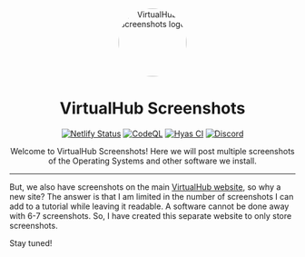 <div align="center">
<img src="https://screenshots.virtualhub.eu.org/logo-virtualhub-screenshots.webp" alt="VirtualHub Screenshots logo" width="120" style="border-radius: 50%;">
<h1>VirtualHub Screenshots</h1>

[![Netlify Status](https://api.netlify.com/api/v1/badges/f24d6823-fe06-4580-b775-19ad87572549/deploy-status)](https://app.netlify.com/sites/virtualhub-screenshots/deploys)
[![CodeQL](https://github.com/InstallerLegacy/screenshots.virtualhub.eu.org/actions/workflows/codeql-analysis.yml/badge.svg)](https://github.com/InstallerLegacy/screenshots.virtualhub.eu.org/actions/workflows/codeql-analysis.yml)
[![Hyas CI](https://github.com/InstallerLegacy/screenshots.virtualhub.eu.org/actions/workflows/node.js-ci.yml/badge.svg)](https://github.com/InstallerLegacy/screenshots.virtualhub.eu.org/actions/workflows/node.js-ci.yml)
[![Discord](https://discordapp.com/api/guilds/1176107431013646357/widget.png?style=shield)](https://chat.virtualhub.eu.org)

<p align="center">Welcome to VirtualHub Screenshots! Here we will post multiple screenshots of the Operating Systems and other software we install.</p>

---
</div>

But, we also have screenshots on the main [VirtualHub website](https://www.virtualhub.eu.org), so why a new site? The answer is that I am limited in the number of screenshots I can add to a tutorial while leaving it readable. A software cannot be done away with 6-7 screenshots. So, I have created this separate website to only store screenshots.

Stay tuned!

